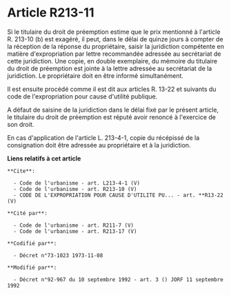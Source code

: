 # Article R213-11

Si le titulaire du droit de préemption estime que le prix mentionné à l'article R. 213-10 (b) est exagéré, il peut, dans le
délai de quinze jours à compter de la réception de la réponse du propriétaire, saisir la juridiction compétente en matière
d'expropriation par lettre recommandée adressée au secrétariat de cette juridiction. Une copie, en double exemplaire, du
mémoire du titulaire du droit de préemption est jointe à la lettre adressée au secrétariat de la juridiction. Le propriétaire
doit en être informé simultanément. 

Il est ensuite procédé comme il est dit aux articles R. 13-22 et suivants du code de l'expropriation pour cause d'utilité
publique. 

A défaut de saisine de la juridiction dans le délai fixé par le présent article, le titulaire du droit de préemption est
réputé avoir renoncé à l'exercice de son droit. 

En cas d'application de l'article L. 213-4-1, copie du récépissé de la consignation doit être adressée au propriétaire et à
la juridiction.

**Liens relatifs à cet article**

	**Cite**:

	  - Code de l'urbanisme - art. L213-4-1 (V)
	  - Code de l'urbanisme - art. R213-10 (V)
	  - CODE DE L'EXPROPRIATION POUR CAUSE D'UTILITE PU... - art. **R13-22 (V)

	**Cité par**:

	  - Code de l'urbanisme - art. R211-7 (V)
	  - Code de l'urbanisme - art. R213-17 (V)

	**Codifié par**:

	  - Décret n°73-1023 1973-11-08

	**Modifié par**:

	  - Décret n°92-967 du 10 septembre 1992 - art. 3 () JORF 11 septembre 1992
